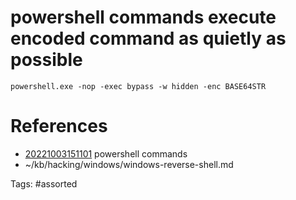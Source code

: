 # powershell commands execute encoded command as quietly as possible
```
powershell.exe -nop -exec bypass -w hidden -enc BASE64STR
```

# References
- [20221003151101](/zet/20221003151101/) powershell commands
- ~/kb/hacking/windows/windows-reverse-shell.md

Tags:
    #assorted

